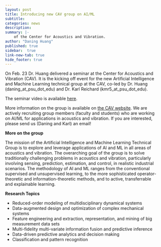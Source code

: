 ```yaml
---
layout: post
title: Introducing new CAV group on AI/ML
subtitle:
categories: news
description:
summary: |-
    of the Center for Acoustics and Vibration.
author: "Daning Huang"
published: true
sidebar:  true
link-new-tab: true
hide_footer: true
---
```


On Feb. 23 Dr. Huang delivered a seminar at the Center for Acoustics and Vibration (CAV). It is the kicking off event for the new Artificial Intelligence and Machine Learning technical group at the CAV, co-led by Dr. Huang (daning_at_psu_dot_edu) and Dr. Karl Reichard (kmr5_at_psu_dot_edu).

The seminar video is available [here](https://psu.zoom.us/rec/share/MobZ6T3TwMzsIAzvCuaZXuNTgN9TZwLPlim3CP1HEA3cZfTJWaT-tASd8pzACsLr.RTFsLLwjbemDRwvr?startTime=1614099811000).

More information on the group is available on [the CAV website](https://www.cav.psu.edu/research/technical-groups/artificial-intelligence-machine-learning.aspx). We are actively recruiting group members (faculty and students) who are working on AI/ML for applications in acoustics and vibration. If you are interested, please send us (Daning and Karl) an email!

**More on the group**

The mission of the Artificial Intelligence and Machine Learning Technical Group is to explore and leverage applications of AI and ML in all areas of acoustics and vibration. The overarching goal of the group is to solve traditionally challenging problems in acoustics and vibration, particularly involving sensing, prediction, estimation, and control, in realistic industrial scenarios. The methodology of AI and ML ranges from the conventional supervised and unsupervised learning, to the more sophisticated operator-theoretic and information-theoretic methods, and to active, transferrable and explainable learning.

**Research Topics**
+ Reduced-order modeling of multidisciplinary dynamical systems
+ Data-augmented design and optimization of complex mechanical systems
+ Feature engineering and extraction, representation, and mining of big measurement data sets
+ Multi-fidelity multi-variate information fusion and predictive inference
+ Data-driven predictive analytics and decision making
+ Classification and pattern recognition
